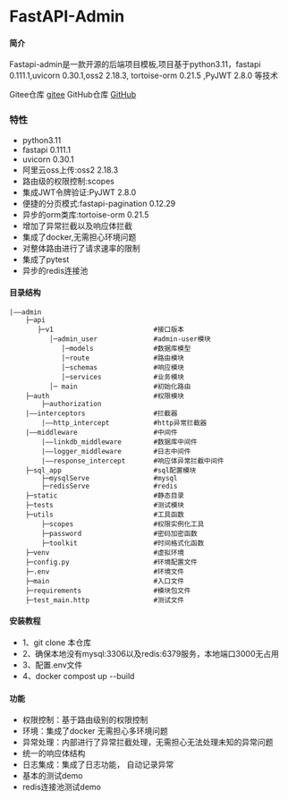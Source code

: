 # FastAPI-Admin

#### 简介

Fastapi-admin是一款开源的后端项目模板,项目基于python3.11，fastapi 0.111.1,uvicorn 0.30.1,oss2 2.18.3, tortoise-orm 0.21.5 ,PyJWT 2.8.0 等技术

Gitee仓库 [gitee](https://gitee.com/liuyuanjie2234/fast-api-admin.git)
GitHub仓库 [GitHub](https://github.com/lyj0227/Fastapi_admin.git)

### 特性

- python3.11
- fastapi 0.111.1
- uvicorn 0.30.1
- 阿里云oss上传:oss2 2.18.3
- 路由级的权限控制:scopes
- 集成JWT令牌验证:PyJWT 2.8.0
- 便捷的分页模式:fastapi-pagination 0.12.29
- 异步的orm类库:tortoise-orm 0.21.5
- 增加了异常拦截以及响应体拦截
- 集成了docker,无需担心环境问题
- 对整体路由进行了请求速率的限制
- 集成了pytest
- 异步的redis连接池

#### 目录结构

```
|——admin
    ├─api
       ├─v1                         #接口版本
          │─admin_user              #admin-user模块
             │─models               #数据库模型
             │─route                #路由模块
             │─schemas              #响应模块
             │─services             #业务模块
          │─ main                   #初始化路由
    ├─auth                          #权限模块
        ├─authorization
    |——interceptors                 #拦截器
        |——http_intercept           #http异常拦截器
    |——middleware                   #中间件
        |——linkdb_middleware        #数据库中间件        
        |——logger_middleware        #日志中间件
        |——response_intercept       #响应体异常拦截中间件
    ├─sql_app                       #sql配置模块
        ├─mysqlServe                #mysql
        ├─redisServe                #redis
    ├─static                        #静态目录
    ├─tests                         #测试模块
    ├─utils                         #工具函数
        ├─scopes                    #权限实例化工具
        ├─password                  #密码加密函数
        ├─toolkit                   #时间格式化函数
    ├─venv                          #虚拟环境
    ├─config.py                     #环境配置文件
    ├─.env                          #环境文件
    ├─main                          #入口文件
    ├─requirements                  #模块包文件
    ├─test_main.http                #测试文件
```

#### 安装教程

- 1、git clone 本仓库
- 2、确保本地没有mysql:3306以及redis:6379服务，本地端口3000无占用
- 3、配置.env文件
- 4、docker compost up --build

#### 功能

- 权限控制：基于路由级别的权限控制
- 环境：集成了docker 无需担心多环境问题
- 异常处理：内部进行了异常拦截处理，无需担心无法处理未知的异常问题
- 统一的响应体结构
- 日志集成：集成了日志功能， 自动记录异常
- 基本的测试demo
- redis连接池测试demo
